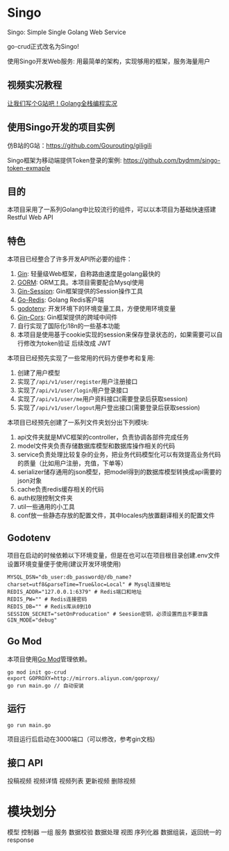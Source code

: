 # Singo

Singo: Simple Single Golang Web Service

go-crud正式改名为Singo!

使用Singo开发Web服务: 用最简单的架构，实现够用的框架，服务海量用户

## 视频实况教程

[让我们写个G站吧！Golang全栈编程实况](https://space.bilibili.com/10/channel/detail?cid=78794)

## 使用Singo开发的项目实例

仿B站的G站：https://github.com/Gourouting/giligili

Singo框架为移动端提供Token登录的案例: https://github.com/bydmm/singo-token-exmaple

## 目的

本项目采用了一系列Golang中比较流行的组件，可以以本项目为基础快速搭建Restful Web API

## 特色

本项目已经整合了许多开发API所必要的组件：

1. [Gin](https://github.com/gin-gonic/gin): 轻量级Web框架，自称路由速度是golang最快的 
2. [GORM](https://gorm.io/index.html): ORM工具。本项目需要配合Mysql使用 
3. [Gin-Session](https://github.com/gin-contrib/sessions): Gin框架提供的Session操作工具
4. [Go-Redis](https://github.com/go-redis/redis): Golang Redis客户端
5. [godotenv](https://github.com/joho/godotenv): 开发环境下的环境变量工具，方便使用环境变量
6. [Gin-Cors](https://github.com/gin-contrib/cors): Gin框架提供的跨域中间件
7. 自行实现了国际化i18n的一些基本功能
8. 本项目是使用基于cookie实现的session来保存登录状态的，如果需要可以自行修改为token验证 后续改成 JWT

本项目已经预先实现了一些常用的代码方便参考和复用:

1. 创建了用户模型
2. 实现了```/api/v1/user/register```用户注册接口
3. 实现了```/api/v1/user/login```用户登录接口
4. 实现了```/api/v1/user/me```用户资料接口(需要登录后获取session)
5. 实现了```/api/v1/user/logout```用户登出接口(需要登录后获取session)

本项目已经预先创建了一系列文件夹划分出下列模块:

1. api文件夹就是MVC框架的controller，负责协调各部件完成任务
2. model文件夹负责存储数据库模型和数据库操作相关的代码
3. service负责处理比较复杂的业务，把业务代码模型化可以有效提高业务代码的质量（比如用户注册，充值，下单等）
4. serializer储存通用的json模型，把model得到的数据库模型转换成api需要的json对象
5. cache负责redis缓存相关的代码
6. auth权限控制文件夹
7. util一些通用的小工具
8. conf放一些静态存放的配置文件，其中locales内放置翻译相关的配置文件

## Godotenv

项目在启动的时候依赖以下环境变量，但是在也可以在项目根目录创建.env文件设置环境变量便于使用(建议开发环境使用)

```shell
MYSQL_DSN="db_user:db_password@/db_name?charset=utf8&parseTime=True&loc=Local" # Mysql连接地址
REDIS_ADDR="127.0.0.1:6379" # Redis端口和地址
REDIS_PW="" # Redis连接密码
REDIS_DB="" # Redis库从0到10
SESSION_SECRET="setOnProducation" # Seesion密钥，必须设置而且不要泄露
GIN_MODE="debug"
```

## Go Mod

本项目使用[Go Mod](https://github.com/golang/go/wiki/Modules)管理依赖。

```shell
go mod init go-crud
export GOPROXY=http://mirrors.aliyun.com/goproxy/
go run main.go // 自动安装
```

## 运行

```shell
go run main.go
```

项目运行后启动在3000端口（可以修改，参考gin文档)


## 接口 API 

投稿视频
视频详情
视频列表
更新视频
删除视频


# 模块划分

模型
控制器 一组
服务 数据校验 数据处理
视图 序列化器 数据组装，返回统一的 response